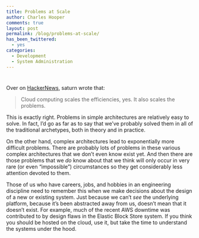 ```yaml
---
title: Problems at Scale
author: Charles Hooper
comments: true
layout: post
permalink: /blog/problems-at-scale/
has_been_twittered:
  - yes
categories:
  - Development
  - System Administration
---
```

# 

Over on [HackerNews][1], saturn wrote that:

 [1]: http://news.ycombinator.com/item?id=2881122

> Cloud computing scales the efficiencies, yes. It also scales the problems.

This is exactly right. Problems in simple architectures are relatively easy to solve. In fact, I’d go as far as to say that we’ve probably solved them in all of the traditional archetypes, both in theory and in practice.

On the other hand, complex architectures lead to exponentially more difficult problems. There are probably lots of problems in these various complex architectures that we don’t even know exist yet. And then there are those problems that we *do* know about that we think will only occur in very rare (or even “impossible”) circumstances so they get considerably less attention devoted to them.

Those of us who have careers, jobs, and hobbies in an engineering discipline need to remember this when we make decisions about the design of a new or existing system. Just because we can’t *see* the underlying platform, because it’s been abstracted away from us, doesn’t mean that it doesn’t exist. For example, much of the recent AWS downtime was contributed to by design flaws in the Elastic Block Store system. If you think you should be hosted on the cloud, use it, but take the time to understand the systems under the hood.
